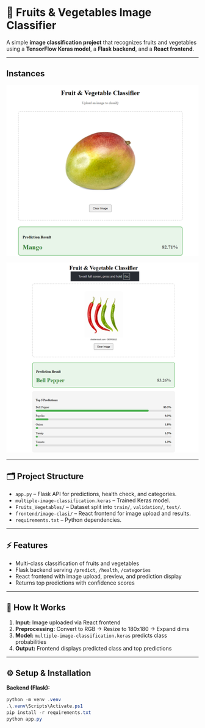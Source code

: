 # 🍎 Fruits & Vegetables Image Classifier

A simple **image classification project** that recognizes fruits and vegetables using a **TensorFlow Keras model**, a **Flask backend**, and a **React frontend**.

---

## Instances

![Project Screenshot](https://github.com/Ayush2049/FRUITS-AND-VEGETABLE-CLASSIFIER/raw/1c8fcaa8109090d4a0f0a10e4700627470c8cf49/Project-Instances/Screenshot%202025-10-19%20014753.png)

![Project Screenshot](https://github.com/Ayush2049/FRUITS-AND-VEGETABLE-CLASSIFIER/blob/0beb3baebf30a53fc7297add2c7d0efe0cb12b0a/Project-Instances/Screenshot%202025-10-19%20014836.png)

---

## 🗂️ Project Structure

- `app.py` – Flask API for predictions, health check, and categories.  
- `multiple-image-classification.keras` – Trained Keras model.  
- `Fruits_Vegetables/` – Dataset split into `train/`, `validation/`, `test/`.  
- `frontend/image-clasi/` – React frontend for image upload and results.  
- `requirements.txt` – Python dependencies.  

---

## ⚡ Features

- Multi-class classification of fruits and vegetables  
- Flask backend serving `/predict`, `/health`, `/categories`  
- React frontend with image upload, preview, and prediction display  
- Returns top predictions with confidence scores  

---

## 🧠 How It Works

1. **Input:** Image uploaded via React frontend  
2. **Preprocessing:** Convert to RGB → Resize to 180x180 → Expand dims  
3. **Model:** `multiple-image-classification.keras` predicts class probabilities  
4. **Output:** Frontend displays predicted class and top predictions  

---

## ⚙️ Setup & Installation

**Backend (Flask):**
```powershell
python -m venv .venv
.\.venv\Scripts\Activate.ps1
pip install -r requirements.txt
python app.py
